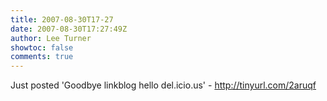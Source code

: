 ```yaml
---
title: 2007-08-30T17-27
date: 2007-08-30T17:27:49Z
author: Lee Turner
showtoc: false
comments: true
---
```


Just posted 'Goodbye linkblog hello del.icio.us' - http://tinyurl.com/2aruqf

